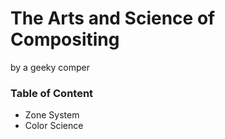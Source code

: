 
# The Arts and Science of Compositing
by a geeky comper

### Table of Content

- Zone System
- Color Science
